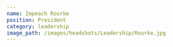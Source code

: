 ```yaml
---
name: Impeach Rourke
position: President
category: leadership
image_path: /images/headshots/Leadership/Rourke.jpg
---
```

